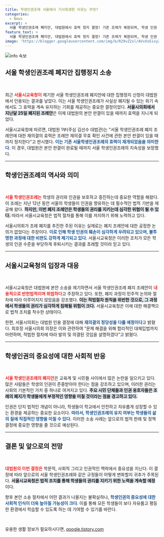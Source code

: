 ```yaml
---
title: 학생인권조례 서울에서 기사회생한 이유는 무엇?
categories:
  - News
excerpt: >
  서울 학생인권조례 폐지안, 대법원에서 효력 정지 결정! 기존 조례가 복원되며, 학생 인권 보호에 대한 우려가 커지고 있습니다. 서울시의회, 재의결 정당성 다툴 예정. 진실은 법정에서 밝혀질까? 클릭해 확인해보세요!
feature_text: >
  서울 학생인권조례 폐지안, 대법원에서 효력 정지 결정! 기존 조례가 복원되며, 학생 인권 보호에 대한 우려가 커지고 있습니다. 서울시의회, 재의결 정당성 다툴 예정. 진실은 법정에서 밝혀질까? 클릭해 확인해보세요!
image: 'https://blogger.googleusercontent.com/img/b/R29vZ2xl/AVvXsEixyZcFfHzMRdzZMjFBmAUKJYCLCGyLL1o632UiGVXcaFdKo_bkvkuCioo0uUKlGfBVcT3P84aROyZIXSBEx3Aw5nCQ3pTgDom1WDC4m8eifvWiAmWEEVb4x6G_l8C0QH225ldMjyaFvpxGEBGNO37VmDTDMHGhJPq73UglMfDca1-0aw/s1600/blogspot.png'
---
```


<p><img src="https://blogger.googleusercontent.com/img/b/R29vZ2xl/AVvXsEixyZcFfHzMRdzZMjFBmAUKJYCLCGyLL1o632UiGVXcaFdKo_bkvkuCioo0uUKlGfBVcT3P84aROyZIXSBEx3Aw5nCQ3pTgDom1WDC4m8eifvWiAmWEEVb4x6G_l8C0QH225ldMjyaFvpxGEBGNO37VmDTDMHGhJPq73UglMfDca1-0aw/s1600/blogspot.png" alt="info 속보" /></p>

<h2 data-ke-size="size26">서울 학생인권조례 폐지안 집행정지 소송</h2>

<p data-ke-size="size16">&nbsp;</p>

<p data-ke-size="size16">최근 <b><span style="color: #ee2323;">서울시교육청이</span></b> 제기한 서울 학생인권조례 폐지안에 대한 집행정지 신청이 대법원에서 인용되는 결과를 낳았다. 이는 서울 학생인권조례가 사실상 폐지될 수 있는 위기 속에서도 그 효력을 계속 유지하는 기회를 제공하는 중요한 결정이었다. <b><span style="background-color: #21538527;">서울시의회에서 지난달 25일 폐지된 조례안</span></b>은 이제 대법원의 본안 판결이 있을 때까지 효력을 지니게 되었다.</p>

<p data-ke-size="size16">서울시교육청에 따르면, 대법원 1부(주심 김선수 대법관)는 "서울 학생인권조례 폐지 조례안에 대한 재의결의 효력은 조례안 재의결 무효 확인 사건에 관한 본안 판결이 있을 때까지 정지한다"고 판시했다. <b><span style="color: #1a5490;">이는 기존 서울학생인권조례의 효력이 재개되었음을 의미한다.</span></b> 이 경우, 대법원은 본안 판결이 완료될 때까지 서울 학생인권조례의 지속성을 보장했다.</p>

<hr />

<h2 data-ke-size="size26">학생인권조례의 역사와 의미</h2>

<p data-ke-size="size16">&nbsp;</p>

<p data-ke-size="size16"><b><span style="color: #ee2323;">서울 학생인권조례는</span></b> 학생의 권리와 인권을 보호하고 증진하는데 중요한 역할을 해왔다. 이 조례는 지난 12년 동안 서울의 학생들이 인권을 향유하는 데 필수적인 법적 기반을 제공해 왔다. <b><span style="background-color: #21538527;">하지만, 이번 폐지 조례안은 학생들의 권리를 지키는데 심각한 위협이 될 수 있다.</span></b> 따라서 서울시교육청은 법적 절차를 통해 이를 저지하기 위해 노력하고 있다.</p>

<p data-ke-size="size16">서울시의회가 조례 폐지를 추진한 주된 이유는 실제로는 폐지 조례안에 대한 공정한 논의가 없었다는 주장이다. <b><span style="color: #1a5490;">이로 인해 학생 인권의 훼손이 심각하게 우려되고 있으며, 불투명한 과정에 대한 비판도 강하게 제기되고 있다.</span></b> 서울시교육청은 이러한 조치가 모든 학생의 인권 수준을 부당하게 후퇴시키는 결과를 초래할 것이라 믿고 있다.</p>

<hr />

<h2 data-ke-size="size26">서울시교육청의 입장과 대응</h2>

<p data-ke-size="size16">&nbsp;</p>

<p data-ke-size="size16">서울시교육청은 대법원에 본안 소송을 제기하면서 서울 학생인권조례 폐지 조례안이 <b><span style="color: #ee2323;">내용적으로 반헌법적이며 위법하다</span></b>고 주장하고 있다. 또한, 폐지 과정이 민주적 논의와 절차에 따라 이루어지지 않았음을 강조했다. <b><span style="background-color: #21538527;">이는 적법절차 원칙을 위반한 것으로, 그 과정에서 학생들의 권리가 심각하게 침해될 위험이 크다.</span></b> 서울시교육청은 이에 대한 해결책으로 법적 조치를 착수한 상태이다.</p>

<p data-ke-size="size16">한편, 서울시의회는 대법원 인용 결정에 대해 <b><span style="color: #1a5490;">재의결의 정당성을 다룰 예정이다</span></b>고 밝혔다. 최호정 서울시의회 의장은 이와 관련하여 “문제 해결을 위해 합리적인 대체입법까지 마련하며, 적법한 절차에 따라 발의 및 의결된 것임을 설명하겠다”고 밝혔다.</p>

<hr />

<h2 data-ke-size="size26">학생인권의 중요성에 대한 사회적 반응</h2>

<p data-ke-size="size16">&nbsp;</p>

<p data-ke-size="size16"><b><span style="color: #ee2323;">서울 학생인권조례의 폐지안</span></b>은 교육계 및 시민들 사이에서 많은 논란을 일으키고 있다. 많은 사람들은 학생의 인권이 존중받아야 한다는 점을 강조하고 있으며, 이러한 권리는 사회의 기본적인 가치 중 하나로 여겨지고 있다. <b><span style="background-color: #21538527;">주요 시민 단체들과 인권 옹호자들은 조례의 폐지가 학생들에게 부정적인 영향을 미칠 것이라는 점을 경고하고 있다.</span></b> </p>

<p data-ke-size="size16">인권은 단지 법적인 개념이 아니라, 학생들이 학교에서 안전하고 자유롭게 성장할 수 있는 환경을 제공하는 중요한 요소이다. <b><span style="color: #1a5490;">따라서, 학생인권조례의 유지 여부는 학생들의 삶의 질에 직접적인 영향을 미칠 수 있다.</span></b> 이러한 소송 사례는 앞으로의 법적 판례 및 정책 결정에 중요한 영향을 줄 것으로 예상된다.</p>

<hr />

<h2 data-ke-size="size26">결론 및 앞으로의 전망</h2>

<p data-ke-size="size16">&nbsp;</p>

<p data-ke-size="size16"><b><span style="color: #ee2323;">대법원의 이번 결정은</span></b> 학문적, 사회적 그리고 인권적인 맥락에서 중요성을 지닌다. 이 결정에 따라 앞으로의 서울 학생인권조례와 같은 규정들이 어떻게 변화할지 귀추가 주목된다. <b><span style="background-color: #21538527;">서울시교육청은 법적 조치를 통해 학생들의 권리를 지키기 위한 노력을 계속할 예정</span></b>이다.</p>

<p data-ke-size="size16">향후 본안 소송 절차에서 어떤 결과가 나올지는 불확실하나, <b><span style="color: #1a5490;">학생인권의 중요성에 대한 사회적 인식이 더욱 높아질 가능성이 크다</span></b>. 이를 통해 모든 학생들이 보다 자유롭고 평등한 환경에서 학습할 수 있도록 하는 데 기여할 수 있기를 바란다.</p>

<p data-ke-size="size16">&nbsp;</p>
유용한 생활 정보가 필요하시다면, <a href="https://qoogle.tistory.com" rel="dofollow">qoogle.tistory.com</a>


